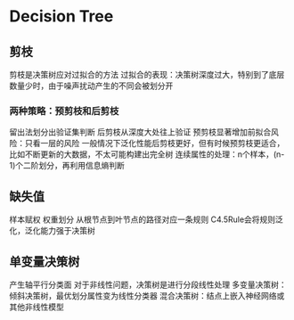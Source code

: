 # Decision Tree
## 剪枝
剪枝是决策树应对过拟合的方法
过拟合的表现：决策树深度过大，特别到了底层数量少时，由于噪声扰动产生的不同会被划分开
### 两种策略：预剪枝和后剪枝 
留出法划分出验证集判断
后剪枝从深度大处往上验证
预剪枝显著增加前拟合风险：只看一层的风险
一般情况下泛化性能后剪枝更好，但有时候预剪枝更适合，比如不断更新的大数据，不太可能构建出完全树
连续属性的处理：n个样本，(n-1)个二阶划分，再利用信息熵判断
## 缺失值
样本赋权 权重划分
从根节点到叶节点的路径对应一条规则
C4.5Rule会将规则泛化，泛化能力强于决策树
## 单变量决策树
产生轴平行分类面
对于非线性问题，决策树是进行分段线性处理
多变量决策树：倾斜决策树，最优划分属性变为线性分类器
混合决策树：结点上嵌入神经网络或其他非线性模型

